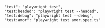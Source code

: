     "test": "playwright test",
    "test:headed": "playwright test --headed",
    "test:debug": "playwright test --debug",
    "test:amor": "playwright test amor.spec.ts"